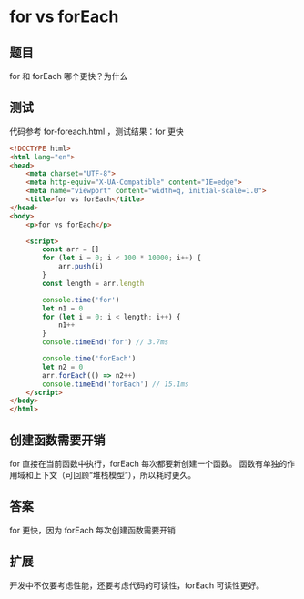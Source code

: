 # for vs forEach

## 题目

for 和 forEach 哪个更快？为什么

## 测试

代码参考 for-foreach.html ，测试结果：for 更快

```html
<!DOCTYPE html>
<html lang="en">
<head>
    <meta charset="UTF-8">
    <meta http-equiv="X-UA-Compatible" content="IE=edge">
    <meta name="viewport" content="width=q, initial-scale=1.0">
    <title>for vs forEach</title>
</head>
<body>
    <p>for vs forEach</p>

    <script>
        const arr = []
        for (let i = 0; i < 100 * 10000; i++) {
            arr.push(i)
        }
        const length = arr.length

        console.time('for')
        let n1 = 0
        for (let i = 0; i < length; i++) {
            n1++
        }
        console.timeEnd('for') // 3.7ms

        console.time('forEach')
        let n2 = 0
        arr.forEach(() => n2++)
        console.timeEnd('forEach') // 15.1ms
    </script>
</body>
</html>
```

## 创建函数需要开销

for 直接在当前函数中执行，forEach 每次都要新创建一个函数。
函数有单独的作用域和上下文（可回顾“堆栈模型”），所以耗时更久。

## 答案

for 更快，因为 forEach 每次创建函数需要开销

## 扩展

开发中不仅要考虑性能，还要考虑代码的可读性，forEach 可读性更好。
